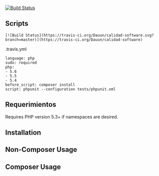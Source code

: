 [![Build Status](https://travis-ci.org/Dauun/calidad-software.svg?branch=master)](https://travis-ci.org/Dauun/calidad-software)

Scripts
-----

    [![Build Status](https://travis-ci.org/Dauun/calidad-software.svg?branch=master)](https://travis-ci.org/Dauun/calidad-software)

.travis.yml

    language: php
    sudo: required
    php:
    - 5.6
    - 5.5
    - 5.4
    before_script: composer install
    script: phpunit --configuration tests/phpunit.xml
    
Requerimientos
------------

Requires PHP version 5.3+ if namespaces are desired.

Installation
------------

Non-Composer Usage
------------------

Composer Usage
------------------
